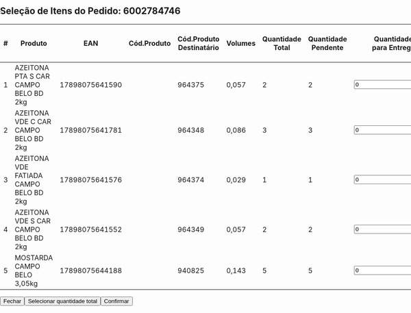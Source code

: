 <div role="presentation" class="MuiDialog-root" width="md" style="position: fixed; z-index: 1300; inset: 0px;"><div class="MuiBackdrop-root" aria-hidden="true" style="opacity: 1; transition: opacity 225ms cubic-bezier(0.4, 0, 0.2, 1) 0ms;"></div><div tabindex="0" data-test="sentinelStart"></div><div class="MuiDialog-container MuiDialog-scrollPaper" role="none presentation" tabindex="-1" style="opacity: 1; transition: opacity 225ms cubic-bezier(0.4, 0, 0.2, 1) 0ms;"><div class="MuiPaper-root MuiDialog-paper MuiDialog-paperScrollPaper MuiDialog-paperWidthLg MuiDialog-paperFullWidth MuiPaper-elevation24 MuiPaper-rounded" role="dialog"><div class="MuiDialogTitle-root jss1891"><h2 class="MuiTypography-root MuiTypography-h6"><div class="MuiGrid-root MuiGrid-container"><div class="MuiGrid-root MuiGrid-item MuiGrid-grid-xs-true">Seleção de Itens do Pedido: 6002784746</div><div class="MuiGrid-root MuiGrid-item"><button class="MuiButtonBase-root MuiIconButton-root" tabindex="0" type="button" style="margin: -12px;"><span class="MuiIconButton-label"><svg class="MuiSvgIcon-root" focusable="false" viewBox="0 0 24 24" aria-hidden="true" role="presentation" style="color: rgb(255, 255, 255);"><path d="M7 14H5v5h5v-2H7v-3zm-2-4h2V7h3V5H5v5zm12 7h-3v2h5v-5h-2v3zM14 5v2h3v3h2V5h-5z"></path></svg></span><span class="MuiTouchRipple-root"></span></button></div></div></h2></div><div class="MuiDialogContent-root" style="padding: 0px;"><div class="jss1745"><table class="MuiTable-root MuiTable-stickyHeader"><thead class="MuiTableHead-root"><tr class="MuiTableRow-root MuiTableRow-head"><th class="MuiTableCell-root MuiTableCell-head MuiTableCell-alignCenter MuiTableCell-sizeSmall MuiTableCell-stickyHeader" scope="col" style="width: 30px;">#</th><th class="MuiTableCell-root MuiTableCell-head MuiTableCell-sizeSmall MuiTableCell-stickyHeader" scope="col">Produto</th><th class="MuiTableCell-root MuiTableCell-head MuiTableCell-sizeSmall MuiTableCell-stickyHeader" scope="col" style="width: 110px;">EAN</th><th class="MuiTableCell-root MuiTableCell-head MuiTableCell-sizeSmall MuiTableCell-stickyHeader" scope="col" style="width: 110px;">Cód.Produto</th><th class="MuiTableCell-root MuiTableCell-head MuiTableCell-sizeSmall MuiTableCell-stickyHeader" scope="col" style="width: 110px;">Cód.Produto Destinatário</th><th class="MuiTableCell-root MuiTableCell-head MuiTableCell-alignRight MuiTableCell-sizeSmall MuiTableCell-stickyHeader" scope="col" style="width: 90px;">Volumes</th><th class="MuiTableCell-root MuiTableCell-head MuiTableCell-alignRight MuiTableCell-sizeSmall MuiTableCell-stickyHeader" scope="col" style="width: 90px;">Quantidade Total</th><th class="MuiTableCell-root MuiTableCell-head MuiTableCell-alignRight MuiTableCell-sizeSmall MuiTableCell-stickyHeader" scope="col" style="width: 90px;">Quantidade<br>Pendente</th><th class="MuiTableCell-root MuiTableCell-head MuiTableCell-sizeSmall MuiTableCell-stickyHeader" scope="col" style="width: 150px;">Quantidade<br>para Entrega</th><th class="MuiTableCell-root MuiTableCell-head MuiTableCell-alignRight MuiTableCell-sizeSmall MuiTableCell-stickyHeader" scope="col" style="width: 120px;">Volume calculado<br>para Entrega</th></tr></thead><tbody class="MuiTableBody-root"><tr class="MuiTableRow-root MuiTableRow-hover"><td class="MuiTableCell-root MuiTableCell-body MuiTableCell-alignRight MuiTableCell-sizeSmall">1</td><td class="MuiTableCell-root MuiTableCell-body MuiTableCell-sizeSmall">AZEITONA PTA S CAR CAMPO BELO BD 2kg</td><td class="MuiTableCell-root MuiTableCell-body MuiTableCell-sizeSmall">17898075641590</td><td class="MuiTableCell-root MuiTableCell-body MuiTableCell-sizeSmall"></td><td class="MuiTableCell-root MuiTableCell-body MuiTableCell-sizeSmall">964375</td><td class="MuiTableCell-root MuiTableCell-body MuiTableCell-alignRight MuiTableCell-sizeSmall">0,057</td><td class="MuiTableCell-root MuiTableCell-body MuiTableCell-alignRight MuiTableCell-sizeSmall">2</td><td class="MuiTableCell-root MuiTableCell-body MuiTableCell-alignRight MuiTableCell-sizeSmall">2</td><td class="MuiTableCell-root MuiTableCell-body MuiTableCell-sizeSmall"><div class="MuiFormControl-root MuiTextField-root MuiFormControl-fullWidth"><div class="MuiInputBase-root MuiInput-root MuiInput-underline MuiInputBase-fullWidth MuiInput-fullWidth MuiInputBase-formControl MuiInput-formControl"><input aria-invalid="false" class="MuiInputBase-input MuiInput-input" type="text" value="0" inputmode="numeric"></div></div></td><td class="MuiTableCell-root MuiTableCell-body MuiTableCell-alignRight MuiTableCell-sizeSmall">0</td></tr><tr class="MuiTableRow-root MuiTableRow-hover"><td class="MuiTableCell-root MuiTableCell-body MuiTableCell-alignRight MuiTableCell-sizeSmall">2</td><td class="MuiTableCell-root MuiTableCell-body MuiTableCell-sizeSmall">AZEITONA VDE C CAR CAMPO BELO BD 2kg</td><td class="MuiTableCell-root MuiTableCell-body MuiTableCell-sizeSmall">17898075641781</td><td class="MuiTableCell-root MuiTableCell-body MuiTableCell-sizeSmall"></td><td class="MuiTableCell-root MuiTableCell-body MuiTableCell-sizeSmall">964348</td><td class="MuiTableCell-root MuiTableCell-body MuiTableCell-alignRight MuiTableCell-sizeSmall">0,086</td><td class="MuiTableCell-root MuiTableCell-body MuiTableCell-alignRight MuiTableCell-sizeSmall">3</td><td class="MuiTableCell-root MuiTableCell-body MuiTableCell-alignRight MuiTableCell-sizeSmall">3</td><td class="MuiTableCell-root MuiTableCell-body MuiTableCell-sizeSmall"><div class="MuiFormControl-root MuiTextField-root MuiFormControl-fullWidth"><div class="MuiInputBase-root MuiInput-root MuiInput-underline MuiInputBase-fullWidth MuiInput-fullWidth MuiInputBase-formControl MuiInput-formControl"><input aria-invalid="false" class="MuiInputBase-input MuiInput-input" type="text" value="0" inputmode="numeric"></div></div></td><td class="MuiTableCell-root MuiTableCell-body MuiTableCell-alignRight MuiTableCell-sizeSmall">0</td></tr><tr class="MuiTableRow-root MuiTableRow-hover"><td class="MuiTableCell-root MuiTableCell-body MuiTableCell-alignRight MuiTableCell-sizeSmall">3</td><td class="MuiTableCell-root MuiTableCell-body MuiTableCell-sizeSmall">AZEITONA VDE FATIADA CAMPO BELO BD 2kg</td><td class="MuiTableCell-root MuiTableCell-body MuiTableCell-sizeSmall">17898075641576</td><td class="MuiTableCell-root MuiTableCell-body MuiTableCell-sizeSmall"></td><td class="MuiTableCell-root MuiTableCell-body MuiTableCell-sizeSmall">964374</td><td class="MuiTableCell-root MuiTableCell-body MuiTableCell-alignRight MuiTableCell-sizeSmall">0,029</td><td class="MuiTableCell-root MuiTableCell-body MuiTableCell-alignRight MuiTableCell-sizeSmall">1</td><td class="MuiTableCell-root MuiTableCell-body MuiTableCell-alignRight MuiTableCell-sizeSmall">1</td><td class="MuiTableCell-root MuiTableCell-body MuiTableCell-sizeSmall"><div class="MuiFormControl-root MuiTextField-root MuiFormControl-fullWidth"><div class="MuiInputBase-root MuiInput-root MuiInput-underline MuiInputBase-fullWidth MuiInput-fullWidth MuiInputBase-formControl MuiInput-formControl"><input aria-invalid="false" class="MuiInputBase-input MuiInput-input" type="text" value="0" inputmode="numeric"></div></div></td><td class="MuiTableCell-root MuiTableCell-body MuiTableCell-alignRight MuiTableCell-sizeSmall">0</td></tr><tr class="MuiTableRow-root MuiTableRow-hover"><td class="MuiTableCell-root MuiTableCell-body MuiTableCell-alignRight MuiTableCell-sizeSmall">4</td><td class="MuiTableCell-root MuiTableCell-body MuiTableCell-sizeSmall">AZEITONA VDE S CAR CAMPO BELO BD 2kg</td><td class="MuiTableCell-root MuiTableCell-body MuiTableCell-sizeSmall">17898075641552</td><td class="MuiTableCell-root MuiTableCell-body MuiTableCell-sizeSmall"></td><td class="MuiTableCell-root MuiTableCell-body MuiTableCell-sizeSmall">964349</td><td class="MuiTableCell-root MuiTableCell-body MuiTableCell-alignRight MuiTableCell-sizeSmall">0,057</td><td class="MuiTableCell-root MuiTableCell-body MuiTableCell-alignRight MuiTableCell-sizeSmall">2</td><td class="MuiTableCell-root MuiTableCell-body MuiTableCell-alignRight MuiTableCell-sizeSmall">2</td><td class="MuiTableCell-root MuiTableCell-body MuiTableCell-sizeSmall"><div class="MuiFormControl-root MuiTextField-root MuiFormControl-fullWidth"><div class="MuiInputBase-root MuiInput-root MuiInput-underline MuiInputBase-fullWidth MuiInput-fullWidth MuiInputBase-formControl MuiInput-formControl"><input aria-invalid="false" class="MuiInputBase-input MuiInput-input" type="text" value="0" inputmode="numeric"></div></div></td><td class="MuiTableCell-root MuiTableCell-body MuiTableCell-alignRight MuiTableCell-sizeSmall">0</td></tr><tr class="MuiTableRow-root MuiTableRow-hover"><td class="MuiTableCell-root MuiTableCell-body MuiTableCell-alignRight MuiTableCell-sizeSmall">5</td><td class="MuiTableCell-root MuiTableCell-body MuiTableCell-sizeSmall">MOSTARDA CAMPO BELO 3,05kg</td><td class="MuiTableCell-root MuiTableCell-body MuiTableCell-sizeSmall">17898075644188</td><td class="MuiTableCell-root MuiTableCell-body MuiTableCell-sizeSmall"></td><td class="MuiTableCell-root MuiTableCell-body MuiTableCell-sizeSmall">940825</td><td class="MuiTableCell-root MuiTableCell-body MuiTableCell-alignRight MuiTableCell-sizeSmall">0,143</td><td class="MuiTableCell-root MuiTableCell-body MuiTableCell-alignRight MuiTableCell-sizeSmall">5</td><td class="MuiTableCell-root MuiTableCell-body MuiTableCell-alignRight MuiTableCell-sizeSmall">5</td><td class="MuiTableCell-root MuiTableCell-body MuiTableCell-sizeSmall"><div class="MuiFormControl-root MuiTextField-root MuiFormControl-fullWidth"><div class="MuiInputBase-root MuiInput-root MuiInput-underline MuiInputBase-fullWidth MuiInput-fullWidth MuiInputBase-formControl MuiInput-formControl"><input aria-invalid="false" class="MuiInputBase-input MuiInput-input" type="text" value="0" inputmode="numeric"></div></div></td><td class="MuiTableCell-root MuiTableCell-body MuiTableCell-alignRight MuiTableCell-sizeSmall">0</td></tr></tbody></table></div></div><div class="MuiDialogActions-root MuiDialogActions-spacing"><button class="MuiButtonBase-root MuiButton-root MuiButton-text" tabindex="0" type="button"><span class="MuiButton-label">Fechar</span><span class="MuiTouchRipple-root"></span></button><button class="MuiButtonBase-root MuiButton-root MuiButton-outlined" tabindex="0" type="button"><span class="MuiButton-label">Selecionar quantidade total</span><span class="MuiTouchRipple-root"></span></button><button class="MuiButtonBase-root MuiButton-root MuiButton-outlined MuiButton-outlinedPrimary" tabindex="0" type="button"><span class="MuiButton-label">Confirmar</span><span class="MuiTouchRipple-root"></span></button></div></div></div><div tabindex="0" data-test="sentinelEnd"></div></div>